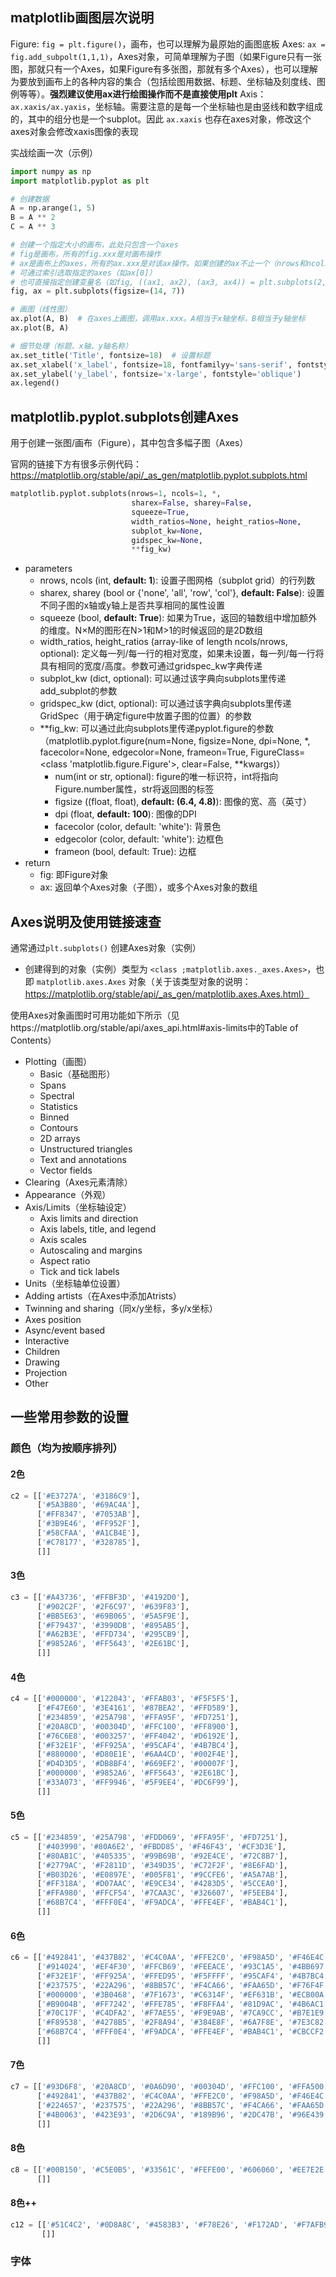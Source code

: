 ## matplotlib画图层次说明
Figure: ```fig = plt.figure()```，画布，也可以理解为最原始的画图底板
Axes: ```ax = fig.add_subpolt(1,1,1)```，Axes对象，可简单理解为子图（如果Figure只有一张图，那就只有一个Axes，如果Figure有多张图，那就有多个Axes），也可以理解为要放到画布上的各种内容的集合（包括绘图用数据、标题、坐标轴及刻度线、图例等等）。**强烈建议使用ax进行绘图操作而不是直接使用plt**
Axis：```ax.xaxis/ax.yaxis```，坐标轴。需要注意的是每一个坐标轴也是由竖线和数字组成的，其中的组分也是一个subplot。因此 ```ax.xaxis``` 也存在axes对象，修改这个axes对象会修改xaxis图像的表现

实战绘画一次（示例）
```python
import numpy as np
import matplotlib.pyplot as plt

# 创建数据
A = np.arange(1, 5)
B = A ** 2
C = A ** 3

# 创建一个指定大小的画布，此处只包含一个axes
# fig是画布，所有的fig.xxx是对画布操作
# ax是画布上的axes，所有的ax.xxx是对该ax操作。如果创建的ax不止一个（nrows和ncols不为1），则返回的ax是一个包含若干axes的列表
# 可通过索引选取指定的axes（如ax[0]）
# 也可直接指定创建变量名（如fig, ((ax1, ax2), (ax3, ax4)) = plt.subplots(2, 2)
fig, ax = plt.subplots(figsize=(14, 7))

# 画图（线性图）
ax.plot(A, B)  # 在axes上画图，调用ax.xxx。A相当于x轴坐标，B相当于y轴坐标
ax.plot(B, A)

# 细节处理（标题、x轴、y轴名称）
ax.set_title('Title', fontsize=18)  # 设置标题
ax.set_xlabel('x_label', fontsize=18, fontfamilyy='sans-serif', fontstyle='italic')
ax.set_ylabel('y_label', fontsize='x-large', fontstyle='oblique')
ax.legend()
```
## matplotlib.pyplot.subplots创建Axes
用于创建一张图/画布（Figure），其中包含多幅子图（Axes）

官网的链接下方有很多示例代码：https://matplotlib.org/stable/api/_as_gen/matplotlib.pyplot.subplots.html
```python
matplotlib.pyplot.subplots(nrows=1, ncols=1, *,
						   sharex=False, sharey=False,
						   squeeze=True,
						   width_ratios=None, height_ratios=None,
						   subplot_kw=None,
						   gidspec_kw=None,
						   **fig_kw)
```
* parameters
	* nrows, ncols (int, **default: 1**): 设置子图网格（subplot grid）的行列数
	* sharex, sharey (bool or {'none', 'all', 'row', 'col'}, **default: False**): 设置不同子图的x轴或y轴上是否共享相同的属性设置
	* squeeze (bool, **default: True**): 如果为True，返回的轴数组中增加额外的维度。N×M的图形在N>1和M>1的时候返回的是2D数组
	* width_ratios, height_ratios (array-like of length ncols/nrows, optional): 定义每一列/每一行的相对宽度，如果未设置，每一列/每一行将具有相同的宽度/高度。参数可通过gridspec_kw字典传递
	* subplot_kw (dict, optional): 可以通过该字典向subplots里传递add_subplot的参数
	* gridspec_kw (dict, optional): 可以通过该字典向subplots里传递GridSpec（用于确定figure中放置子图的位置）的参数
	* \*\*fig_kw: 可以通过此向subplots里传递pyplot.figure的参数（matplotlib.pyplot.figure(num=None, figsize=None, dpi=None, *, facecolor=None, edgecolor=None, frameon=True, FigureClass=<class 'matplotlib.figure.Figure'>, clear=False, **kwargs)）
		* num(int or str, optional): figure的唯一标识符，int将指向Figure.number属性，str将返回图的标签
		* figsize ((float, float), **default: (6.4, 4.8)**): 图像的宽、高（英寸）
		* dpi (float, **default: 100**): 图像的DPI
		* facecolor (color, default: 'white'): 背景色
		* edgecolor (color, default: 'white'): 边框色
		* frameon (bool, default: True): 边框
* return
	* fig: 即Figure对象
	* ax: 返回单个Axes对象（子图），或多个Axes对象的数组
## Axes说明及使用链接速查
通常通过```plt.subplots()``` 创建Axes对象（实例）
* 创建得到的对象（实例）类型为 ```<class ;matplotlib.axes._axes.Axes>```，也即 ```matplotlib.axes.Axes``` 对象（关于该类型对象的说明：https://matplotlib.org/stable/api/_as_gen/matplotlib.axes.Axes.html）

使用Axes对象画图时可用功能如下所示（见https://matplotlib.org/stable/api/axes_api.html#axis-limits中的Table of Contents）
* Plotting（画图）
	* Basic（基础图形）
	* Spans
	* Spectral
	* Statistics
	* Binned
	* Contours
	* 2D arrays
	* Unstructured triangles
	* Text and annotations
	* Vector fields
* Clearing（Axes元素清除）
* Appearance（外观）
* Axis/Limits（坐标轴设定）
	* Axis limits and direction
	* Axis labels, title, and legend
	* Axis scales
	* Autoscaling and margins
	* Aspect ratio
	* Tick and tick labels
* Units（坐标轴单位设置）
* Adding artists（在Axes中添加Atrists）
* Twinning and sharing（同x/y坐标，多y/x坐标）
* Axes position
* Async/event based
* Interactive
* Children
* Drawing
* Projection
* Other
## 一些常用参数的设置
### 颜色（均为按顺序排列）
#### 2色
```python
c2 = [['#E3727A', '#3186C9'],
      ['#5A3B80', '#69AC4A'],
      ['#FF8347', '#7053AB'],
      ['#3B9E46', '#FF952F'],
      ['#58CFAA', '#A1CB4E'],
      ['#C78177', '#328785'],
      []]
```
#### 3色
```python
c3 = [['#A43736', '#FFBF3D', '#4192D0'],
      ['#902C2F', '#2F6C97', '#639F83'],
      ['#BB5E63', '#69B065', '#5A5F9E'],
      ['#F79437', '#3990DB', '#895AB5'],
      ['#A62B3E', '#FFD734', '#295CB9'],
      ['#9852A6', '#FF5643', '#2E61BC'],
      []]
```
#### 4色
```python
c4 = [['#000000', '#122043', '#FFAB03', '#F5F5F5'],
	  ['#F47E60', '#3E4161', '#87BEA2', '#FFD589'],
	  ['#234859', '#25A798', '#FFA95F', '#FD7251'],
	  ['#20A8CD', '#00304D', '#FFC100', '#FF8900'],
	  ['#76C6E8', '#003257', '#FF4042', '#D6192E'],
	  ['#F32E1F', '#FF925A', '#95CAF4', '#4B7BC4'],
	  ['#880000', '#D80E1E', '#6AA4CD', '#002F4E'],
	  ['#D4D3D5', '#DB8BF4', '#669EF2', '#00007F'],
	  ['#000000', '#9852A6', '#FF5643', '#2E61BC'],
	  ['#33A073', '#FF9946', '#5F9EE4', '#DC6F99'],
	  []]
```
#### 5色
```python
c5 = [['#234859', '#25A798', '#FDD069', '#FFA95F', '#FD7251'],
      ['#403990'，'#80A6E2', '#FBDD85', '#F46F43', '#CF3D3E'],
      ['#80AB1C', '#405335', '#99B69B', '#92E4CE', '#72C8B7'],
      ['#2779AC', '#F2811D', '#349D35', '#C72F2F', '#8E6FAD'],
      ['#B03D26', '#E0897E', '#005F81', '#9CCFE6', '#A5A7AB'],
      ['#FF318A', '#D07AAC', '#E9CE34', '#4283D5', '#5CCEA0'],
      ['#FFA980', '#FFCF54', '#7CAA3C', '#326607', '#F5EEB4'],
      ['#68B7C4', '#FFF0E4', '#F9ADCA', '#FFE4EF', '#BAB4C1'],
      []]
```
#### 6色
```python
c6 = [['#492841', '#437B82', '#C4C0AA', '#FFE2C0', '#F98A5D', '#F46E4C'],
      ['#914024', '#EF4F30', '#FFCB69', '#FEEACE', '#93C1A5', '#4BB697'],
      ['#F32E1F', '#FF925A', '#FFED95', '#F5FFFF', '#95CAF4', '#4B7BC4'],
      ['#237575', '#22A296', '#8BB57C', '#F4CA66', '#FAA65D', '#F76F4F'],
      ['#000000', '#3B0468', '#7F1673', '#C6314F', '#EF631B', '#ECB00A'],
      ['#B9004B', '#FF7242', '#FFE785', '#F8FFA4', '#81D9AC', '#4B6AC1'],
      ['#70C17F', '#C4DFA2', '#F7AE55', '#F9E9AB', '#7CA9CC', '#B7E1E9'],
      ['#F89538', '#4278B5', '#2F8A94', '#384E8F', '#6A7F8E', '#7E3C82'],
      ['#68B7C4', '#FFF0E4', '#F9ADCA', '#FFE4EF', '#BAB4C1', '#CBCCF2'],
      []]
```
#### 7色
```python
c7 = [['#93D6F8', '#20A8CD', '#0A6D90', '#00304D', '#FFC100', '#FFA500', '#FF8900'],
      ['#492841', '#437B82', '#C4C0AA', '#FFE2C0', '#F98A5D', '#F46E4C', '#EC4D38'],
      ['#224657', '#237575', '#22A296', '#8BB57C', '#F4CA66', '#FAA65D', '#F76F4F'],
      ['#4B0063', '#423E93', '#2D6C9A', '#189B96', '#2DC47B', '#96E439', '#FFF610'],
      []]
```
#### 8色
```python
c8 = [['#00B150', '#C5E0B5', '#33561C', '#FEFE00', '#606060', '#EE7E2E', '#9F4500', '#1C5E93'],
      []]
```
#### 8色++
```python
c12 = [['#51C4C2', '#0D8A8C', '#4583B3', '#F78E26', '#F172AD', '#F7AFB9', '#C63596', '#BE86BA', '#8B66B8', '#4068B2', '#512A93', '#223271'],
       []]
```
### 字体









